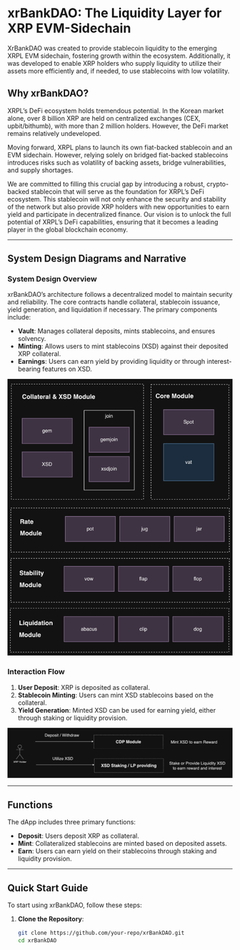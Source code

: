 # xrBankDAO: The Liquidity Layer for XRP EVM-Sidechain

XrBankDAO was created to provide stablecoin liquidity to the emerging XRPL EVM sidechain, fostering growth within the ecosystem. Additionally, it was developed to enable XRP holders who supply liquidity to utilize their assets more efficiently and, if needed, to use stablecoins with low volatility.

## Why xrBankDAO?

XRPL’s DeFi ecosystem holds tremendous potential. In the Korean market alone, over 8 billion XRP are held on centralized exchanges (CEX, upbit/bithumb), with more than 2 million holders. However, the DeFi market remains relatively undeveloped.

Moving forward, XRPL plans to launch its own fiat-backed stablecoin and an EVM sidechain. However, relying solely on bridged fiat-backed stablecoins introduces risks such as volatility of backing assets, bridge vulnerabilities, and supply shortages.

We are committed to filling this crucial gap by introducing a robust, crypto-backed stablecoin that will serve as the foundation for XRPL’s DeFi ecosystem. This stablecoin will not only enhance the security and stability of the network but also provide XRP holders with new opportunities to earn yield and participate in decentralized finance. Our vision is to unlock the full potential of XRPL’s DeFi capabilities, ensuring that it becomes a leading player in the global blockchain economy.

---

## System Design Diagrams and Narrative

### System Design Overview

xrBankDAO’s architecture follows a decentralized model to maintain security and reliability. The core contracts handle collateral, stablecoin issuance, yield generation, and liquidation if necessary. The primary components include:

- **Vault**: Manages collateral deposits, mints stablecoins, and ensures solvency.
- **Minting**: Allows users to mint stablecoins (XSD) against their deposited XRP collateral.
- **Earnings**: Users can earn yield by providing liquidity or through interest-bearing features on XSD.

![System Diagram](./Modules.png)

### Interaction Flow

1. **User Deposit**: XRP is deposited as collateral.
2. **Stablecoin Minting**: Users can mint XSD stablecoins based on the collateral.
3. **Yield Generation**: Minted XSD can be used for earning yield, either through staking or liquidity provision.

![System Diagram](./flowDiagram.png)

---

## Functions

The dApp includes three primary functions:

- **Deposit**: Users deposit XRP as collateral.
- **Mint**: Collateralized stablecoins are minted based on deposited assets.
- **Earn**: Users can earn yield on their stablecoins through staking and liquidity provision.

---

## Quick Start Guide

To start using xrBankDAO, follow these steps:

1. **Clone the Repository**:
   ```bash
   git clone https://github.com/your-repo/xrBankDAO.git
   cd xrBankDAO
   ```
